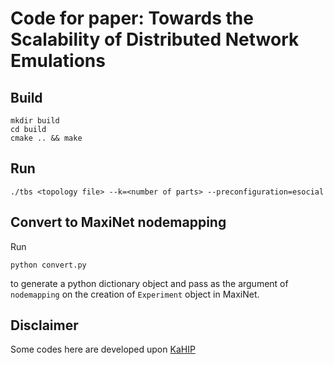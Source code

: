 # Code for paper: Towards the Scalability of Distributed Network Emulations
## Build
```
mkdir build
cd build
cmake .. && make 
```

## Run
```
./tbs <topology file> --k=<number of parts> --preconfiguration=esocial
```

## Convert to MaxiNet nodemapping
Run
```
python convert.py
```
to generate a python dictionary object and pass as the argument of `nodemapping` on the creation of  `Experiment` object in MaxiNet.

## Disclaimer
Some codes here are developed upon [KaHIP](https://github.com/KaHIP/KaHIP)
